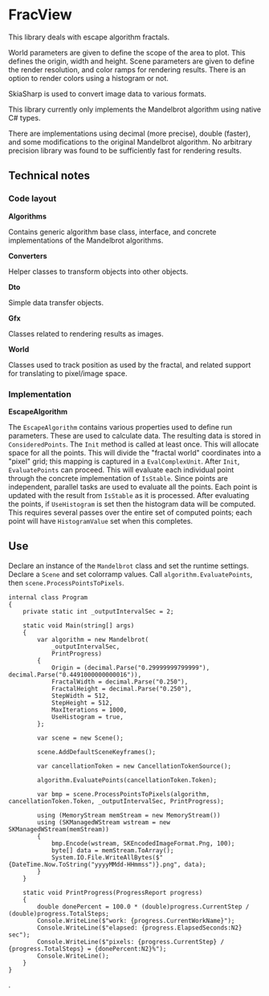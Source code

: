 # FracView

This library deals with escape algorithm fractals.

World parameters are given to define the scope of the area to plot. This defines the origin, width and height. Scene parameters are given to define the render resolution, and color ramps for rendering results. There is an option to render colors using a histogram or not.

SkiaSharp is used to convert image data to various formats.

This library currently only implements the Mandelbrot algorithm using native C# types.

There are implementations using decimal (more precise), double (faster), and some modifications to the original Mandelbrot algorithm. No arbitrary precision library was found to be sufficiently fast for rendering results.

## Technical notes

### Code layout

**Algorithms**

Contains generic algorithm base class, interface, and concrete implementations of the Mandelbrot algorithms.

**Converters**

Helper classes to transform objects into other objects.

**Dto**

Simple data transfer objects.

**Gfx**

Classes related to rendering results as images.

**World**

Classes used to track position as used by the fractal, and related support for translating to pixel/image space.

### Implementation

**EscapeAlgorithm**

The `EscapeAlgorithm` contains various properties used to define run parameters. These are used to calculate data. The resulting data is stored in `ConsideredPoints`. The `Init` method is called at least once. This will allocate space for all the points. This will divide the "fractal world" coordinates into a "pixel" grid; this mapping is captured in a `EvalComplexUnit`. After `Init`, `EvaluatePoints` can proceed. This will evaluate each individual point through the concrete implementation of `IsStable`. Since points are independent, parallel tasks are used to evaluate all the points. Each point is updated with the result from `IsStable` as it is processed. After evaluating the points, if `UseHistogram` is set then the histogram data will be computed. This requires several passes over the entire set of computed points; each point will have `HistogramValue` set when this completes.


## Use

Declare an instance of the `Mandelbrot` class and set the runtime settings. Declare a `Scene` and set colorramp values. Call `algorithm.EvaluatePoints`, then `scene.ProcessPointsToPixels`.

    internal class Program
    {
        private static int _outputIntervalSec = 2;

        static void Main(string[] args)
        {
            var algorithm = new Mandelbrot(
                _outputIntervalSec,
                PrintProgress)
            {
                Origin = (decimal.Parse("0.29999999799999"), decimal.Parse("0.4491000000000016")),
                FractalWidth = decimal.Parse("0.250"),
                FractalHeight = decimal.Parse("0.250"),
                StepWidth = 512,
                StepHeight = 512,
                MaxIterations = 1000,
                UseHistogram = true,
            };

            var scene = new Scene();

            scene.AddDefaultSceneKeyframes();

            var cancellationToken = new CancellationTokenSource();

            algorithm.EvaluatePoints(cancellationToken.Token);

            var bmp = scene.ProcessPointsToPixels(algorithm, cancellationToken.Token, _outputIntervalSec, PrintProgress);

            using (MemoryStream memStream = new MemoryStream())
            using (SKManagedWStream wstream = new SKManagedWStream(memStream))
            {
                bmp.Encode(wstream, SKEncodedImageFormat.Png, 100);
                byte[] data = memStream.ToArray();
                System.IO.File.WriteAllBytes($"{DateTime.Now.ToString("yyyyMMdd-HHmmss")}.png", data);
            }
        }

        static void PrintProgress(ProgressReport progress)
        {
            double donePercent = 100.0 * (double)progress.CurrentStep / (double)progress.TotalSteps;
            Console.WriteLine($"work: {progress.CurrentWorkName}");
            Console.WriteLine($"elapsed: {progress.ElapsedSeconds:N2} sec");
            Console.WriteLine($"pixels: {progress.CurrentStep} / {progress.TotalSteps} = {donePercent:N2}%");
            Console.WriteLine();
        }
    }
    
.